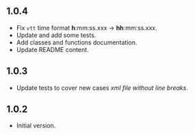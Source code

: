 ## 1.0.4

- Fix `vtt` time format **h**:mm:ss.xxx -> **hh**:mm:ss.xxx.
- Update and add some tests.
- Add classes and functions documentation.
- Update README content.

## 1.0.3

- Update tests to cover new cases _xml file without line breaks_.

## 1.0.2

- Initial version.
<!-- markdownlint-disable-file MD041 -->
